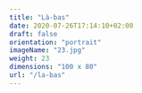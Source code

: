 ```yaml
---
title: "Là-bas"
date: 2020-07-26T17:14:10+02:00
draft: false
orientation: "portrait"
imageName: "23.jpg"
weight: 23
dimensions: "100 x 80"
url: "/la-bas"
---
```



